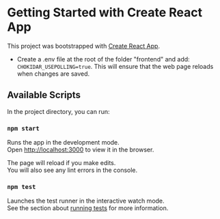 # Getting Started with Create React App

This project was bootstrapped with [Create React App](https://github.com/facebook/create-react-app).

- Create a .env file at the root of the folder "frontend" and add: `CHOKIDAR_USEPOLLING=true`. This will ensure that the web page reloads when changes are saved.

## Available Scripts

In the project directory, you can run:

### `npm start`

Runs the app in the development mode.\
Open [http://localhost:3000](http://localhost:3000) to view it in the browser.

The page will reload if you make edits.\
You will also see any lint errors in the console.

### `npm test`

Launches the test runner in the interactive watch mode.\
See the section about [running tests](https://facebook.github.io/create-react-app/docs/running-tests) for more information.

